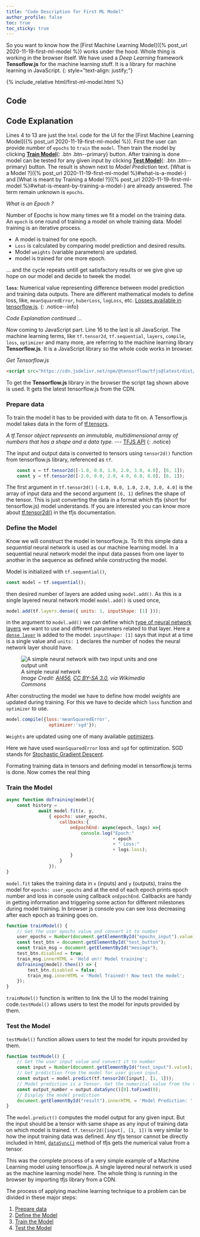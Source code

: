 ```yaml
---
title: "Code Description for First ML Model"
author_profile: false
toc: true
toc_sticky: true
---
```


So you want to know how the [First Machine Learning Model]({% post_url 2020-11-19-first-ml-model %}) works under the hood. Whole thing is working in the browser itself. We have used a *Deep Learning* framework **Tensoflow.js** for the machine learning stuff. It is a library for machine learning in JavaScript.
{: style="text-align: justify;"}

{% include_relative  html/first-ml-model.html %}

## Code

<script src="https://gist.github.com/tensaurus/875489629e84aab566432692508fb0c2.js"></script>

## Code Explanation

Lines 4 to 13 are just the `html` code for the UI for the [First Machine Learning Model]({% post_url 2020-11-19-first-ml-model %}). First the user can provide number of `epochs` to `train` the `model`. Then train the model by clicking [**Train Model**](#){: .btn .btn--primary} button. After training is done model can be tested for any given input by clicking [**Test Model**](#){: .btn .btn--primary} button. The result is shown next to *Model Prediction* text. [What is a Model ?]({% post_url 2020-11-19-first-ml-model %}#what-is-a-model-) and [What is meant by Training a Model ?]({% post_url 2020-11-19-first-ml-model %}#what-is-meant-by-training-a-model-) are already answered. The term remain unknown is `epochs`.

*What is an Epoch ?*

Number of Epochs is how many times we fit a model on the training data. An `epoch` is one round of training a model on whole training data. Model training is an iterative process.
- A model is trained for one epoch.
- `Loss` is calculated by comparing model prediction and desired results.
- Model `weights` (variable parameters) are updated.
- model is trained for one more epoch.

... and the cycle repeats untill get satisfactory results or we give give up hope on our model and decide to tweek the model.

**`loss`**: Numerical value representing difference between model prediction and training data outputs. There are different mathematical models to define loss, like, `meanSquaredError`, `huberLoss`, `logLoss`, etc. [Losses available in tensorflow.js](https://js.tensorflow.org/api/latest/#Training-Losses).
{: .notice--info}

*Code Explanation continued ...*

Now coming to JavaScript part. Line 16 to the last is all JavaScript. The machine learning terms, like `tf.tensor2d`, `tf.sequential`, `layers`, `compile`, `loss`, `optimizer` and many more, are referring to the machine learning library **Tensorflow.js**. It is a JavaScript library so the whole code works in browser.

*Get Tensorflow.js*

```html
<script src="https://cdn.jsdelivr.net/npm/@tensorflow/tfjs@latest/dist/tf.min.js"></script>
```
To get the **Tensorflow.js** library in the browser the script tag shown above is used. It gets the latest tensorflow.js from the CDN.

### Prepare data

To train the model it has to be provided with data to fit on. A Tensorflow.js model takes data in the form of [tf.tensors](https://js.tensorflow.org/api/latest/#class:Tensor).

<cite>A tf.Tensor object represents an immutable, multidimensional array of numbers that has a shape and a data type.</cite> --- [TFJS API](https://js.tensorflow.org/api/latest/)
{: .notice}

The input and output data is converted to tensors using `tensor2d()` function from tensorflow.js library, referenced as `tf`.

```js
    const x = tf.tensor2d([-1.0, 0.0, 1.0, 2.0, 3.0, 4.0], [6, 1]);
    const y = tf.tensor2d([-2.0, 0.0, 2.0, 4.0, 6.0, 8.0], [6, 1]);
```
The first argument in `tf.tensor2d()` `[-1.0, 0.0, 1.0, 2.0, 3.0, 4.0]` is the array of input data and the second argument `[6, 1]` defines the shape of the tensor. This is just converting the data in a format which tfjs (short for tensorflow.js) model understands. If you are interested you can know more about [tf.tensor2d()](https://js.tensorflow.org/api/latest/#tensor2d) in the tfjs documentation.

### Define the Model

Know we will construct the model in tensorflow.js. To fit this simple data a *sequential* neural network is used as our machine learning model. In a sequential neural network model the input data passes from one layer to another in the sequence as defined while constructing the model.

Model is initialized with `tf.sequential()`,

```js
const model = tf.sequential();
```
then desired number of layers are added using `model.add()`. As this is a single layered neural network model `model.add()` is used once,

```js
model.add(tf.layers.dense({ units: 1, inputShape: [1] }));
```
in the argument to `model.add()` we can define which [type of neural network layers](https://js.tensorflow.org/api/latest/#Layers) we want to use and different parameters related to that layer. Here a [`dense layer`](https://js.tensorflow.org/api/latest/#Layers) is added to the model. `inputShape: [1]` says that input at a time is a single value and `units: 1` declares the number of nodes the neural network layer should have.

<figure style="width: 400px" class="align-center">
  <img src="https://upload.wikimedia.org/wikipedia/commons/4/42/A_simple_neural_network_with_two_input_units_and_one_output_unit.png" alt="A simple neural network with two input units and one output unit">
  <figcaption>A simple neural network<br><cite>Image Credit: <a href="https://commons.wikimedia.org/wiki/File:A_simple_neural_network_with_two_input_units_and_one_output_unit.png">AI456</a>, <a href="https://creativecommons.org/licenses/by-sa/3.0">CC BY-SA 3.0</a>, via Wikimedia Commons</cite></figcaption>
</figure> 

After constructing the model we have to define how model *weights* are updated during training. For this we have to decide which `loss` function and `optimizer` to use.

```js
model.compile({loss:'meanSquaredError', 
                optimizer:'sgd'});
```

`Weights` are updated using one of many available [optimizers](https://js.tensorflow.org/api/latest/#Training-Optimizers).

Here we have used `meanSquaredError` loss and `sgd` for optimization. SGD stands for [Stochastic Gradient Descent](https://en.wikipedia.org/wiki/Stochastic_gradient_descent).

Formating training data in tensors and defining model in tensorflow.js terms is done. Now comes the real thing

### Train the Model

```js
async function doTraining(model){
    const history = 
            await model.fit(x, y, 
                { epochs: user_epochs,
                    callbacks:{
                        onEpochEnd: async(epoch, logs) =>{
                            console.log("Epoch:" 
                                        + epoch 
                                        + " Loss:" 
                                        + logs.loss);
                        }
                    }
                });
}
```
`model.fit` takes the training data in `x` (inputs) and `y` (outputs), trains the model for `epochs: user_epochs` and at the end of each epoch prints epoch number and loss in console using callback `onEpochEnd`. Callbacks are handy in getting information and triggering some action for different milestones during model training. In browser js console you can see loss decreasing after each epoch as training goes on.

```js
function trainModel() {
    // Get the user epochs value and convert it to number
    user_epochs = Number(document.getElementById("epochs_input").value);
    const test_btn = document.getElementById("test_button");
    const train_msg = document.getElementById("message");
    test_btn.disabled = true;
    train_msg.innerHTML = 'Hold on!! Model training';
    doTraining(model).then(() => {
        test_btn.disabled = false;
        train_msg.innerHTML = 'Model Trained!! Now test the model';
    });
}
```
`trainModel()` function is written to link the UI to the model training code.`testModel()` allows users to test the model for inputs provided by them.

### Test the Model

`testModel()` function allows users to test the model for inputs provided by them.

```js
function testModel() {
    // Get the user input value and convert it to number
    const input = Number(document.getElementById("test_input").value);
    // Get prediction from the model for user given input.
    const output = model.predict(tf.tensor2d([input], [1, 1]));
    // Model prediction is a Tensor. Get the numerical value from the tensor
    const output_number = output.dataSync()[0].toFixed(0);
    // Display the model prediction
    document.getElementById("result").innerHTML = 'Model Prediction: ' + output_number;
}
```
The `model.predict()` computes the model output for any given input. But the input should be a tensor with same shape as any input of training data on which model is trained. `tf.tensor2d([input], [1, 1])` is very similar to how the input training data was defined. Any tfjs tensor cannot be directly included in html, [`dataSync()`](https://js.tensorflow.org/api/latest/#tf.Tensor.dataSync) method of tfjs gets the numerical value from a tensor.

This was the complete process of a very simple example of a Machine Learning model using tensorflow.js. A single layered neural network is used as the machine learning model here. The whole thing is running in the browser by importing tfjs library from a CDN.

The process of applying machine learning technique to a problem can be divided in these major steps:
1. [Prepare data](#prepare-data)
1. [Define the Model](#define-the-model)
1. [Train the Model](#train-the-model)
1. [Test the Model](#test-the-model)